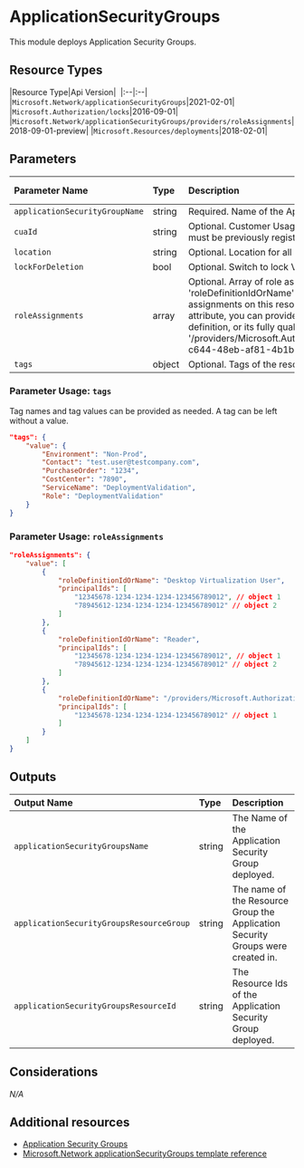 # ApplicationSecurityGroups

This module deploys Application Security Groups.


## Resource Types

|Resource Type|Api Version| 
|:--|:--|
|`Microsoft.Network/applicationSecurityGroups`|2021-02-01|
|`Microsoft.Authorization/locks`|2016-09-01|
|`Microsoft.Network/applicationSecurityGroups/providers/roleAssignments`|2018-09-01-preview|
|`Microsoft.Resources/deployments`|2018-02-01|

## Parameters

| Parameter Name | Type | Description | DefaultValue | Possible values |
| :-- | :-- | :-- | :-- | :-- |
| `applicationSecurityGroupName` | string | Required. Name of the Application Security Group. |  |  |
| `cuaId` | string | Optional. Customer Usage Attribution id (GUID). This GUID must be previously registered |  |  |
| `location` | string | Optional. Location for all resources. | [resourceGroup().location] |  |
| `lockForDeletion` | bool | Optional. Switch to lock Virtual Network from deletion. | False |  |
| `roleAssignments` | array | Optional. Array of role assignment objects that contain the 'roleDefinitionIdOrName' and 'principalId' to define RBAC role assignments on this resource. In the roleDefinitionIdOrName attribute, you can provide either the display name of the role definition, or its fully qualified ID in the following format: '/providers/Microsoft.Authorization/roleDefinitions/c2f4ef07-c644-48eb-af81-4b1b4947fb11' | System.Object[] |  |
| `tags` | object | Optional. Tags of the resource. |  |  |

### Parameter Usage: `tags`

Tag names and tag values can be provided as needed. A tag can be left without a value.

```json
"tags": {
    "value": {
        "Environment": "Non-Prod",
        "Contact": "test.user@testcompany.com",
        "PurchaseOrder": "1234",
        "CostCenter": "7890",
        "ServiceName": "DeploymentValidation",
        "Role": "DeploymentValidation"
    }
}
```

### Parameter Usage: `roleAssignments`

```json
"roleAssignments": {
    "value": [
        {
            "roleDefinitionIdOrName": "Desktop Virtualization User",
            "principalIds": [
                "12345678-1234-1234-1234-123456789012", // object 1
                "78945612-1234-1234-1234-123456789012" // object 2
            ]
        },
        {
            "roleDefinitionIdOrName": "Reader",
            "principalIds": [
                "12345678-1234-1234-1234-123456789012", // object 1
                "78945612-1234-1234-1234-123456789012" // object 2
            ]
        },
        {
            "roleDefinitionIdOrName": "/providers/Microsoft.Authorization/roleDefinitions/c2f4ef07-c644-48eb-af81-4b1b4947fb11",
            "principalIds": [
                "12345678-1234-1234-1234-123456789012" // object 1
            ]
        }
    ]
}
```

## Outputs

| Output Name | Type | Description |
| :-- | :-- | :-- |
| `applicationSecurityGroupsName` | string | The Name of the Application Security Group deployed. |
| `applicationSecurityGroupsResourceGroup` | string | The name of the Resource Group the Application Security Groups were created in. |
| `applicationSecurityGroupsResourceId` | string | The Resource Ids of the Application Security Group deployed. |

## Considerations

*N/A*

## Additional resources

- [Application Security Groups](https://docs.microsoft.com/en-us/azure/virtual-network/security-overview#application-security-groups)
- [Microsoft.Network applicationSecurityGroups template reference](https://docs.microsoft.com/en-us/azure/templates/microsoft.network/2018-08-01/applicationsecuritygroups)